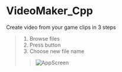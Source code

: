 # VideoMaker_Cpp
Create video from your game clips in 3 steps
>1. Browse files
>2. Press <OK> button
>3. Choose new file name
>>![AppScreen](https://media.discordapp.net/attachments/889867107846750281/889867219016773673/unknown.png "Preview")
